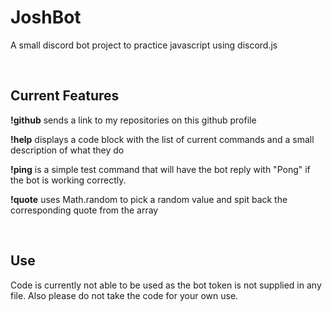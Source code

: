 # JoshBot
A small discord bot project to practice javascript using discord.js

 <br>
 
## Current Features
  **!github** sends a link to my repositories on this github profile

  **!help** displays a code block with the list of current commands and a small description of what they do

  **!ping** is a simple test command that will have the bot reply with "Pong" if the bot is working correctly.

  **!quote** uses Math.random to pick a random value and spit back the corresponding quote from the array
  
  <br>
  
 ## Use
 Code is currently not able to be used as the bot token is not supplied in any file. Also please do not take the code for your own use.

